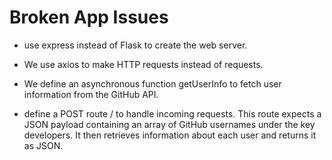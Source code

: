 # Broken App Issues


* use express instead of Flask to create the web server.

* We use axios to make HTTP requests instead of requests.

* We define an asynchronous function getUserInfo to fetch user information from the GitHub API.

* define a POST route / to handle incoming requests. 
This route expects a JSON payload containing an array of GitHub usernames under the key developers.
It then retrieves information about each user and returns it as JSON.